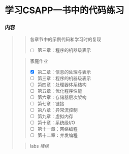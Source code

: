 # 学习CSAPP一书中的代码练习

### 内容

> > 各章节中的示例代码和学习时的复现
> > - [ ] 第三章：程序的机器级表示
>
> > 家庭作业
> > 
> > - [x] 第二章：信息的处理与表示
> > - [ ] 第三章：程序的机器级表示
> > - [ ] 第四章：处理器体系结构
> > - [ ] 第五章：优化程序性能
> > - [ ] 第六章：存储器层次架构
> > - [ ] 第七章：链接
> > - [ ] 第八章：异常流控制
> > - [ ] 第九章：虚拟内存
> > - [ ] 第十章：系统级I/O
> > - [ ] 第十一章：网络编程
> > - [ ] 第十二章：并发编程
> >   
> 
> > labs
> > _待续_
